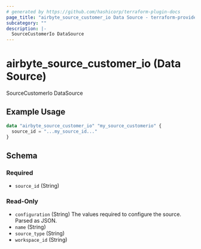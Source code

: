 ```yaml
---
# generated by https://github.com/hashicorp/terraform-plugin-docs
page_title: "airbyte_source_customer_io Data Source - terraform-provider-airbyte"
subcategory: ""
description: |-
  SourceCustomerIo DataSource
---
```


# airbyte_source_customer_io (Data Source)

SourceCustomerIo DataSource

## Example Usage

```terraform
data "airbyte_source_customer_io" "my_source_customerio" {
  source_id = "...my_source_id..."
}
```

<!-- schema generated by tfplugindocs -->
## Schema

### Required

- `source_id` (String)

### Read-Only

- `configuration` (String) The values required to configure the source. Parsed as JSON.
- `name` (String)
- `source_type` (String)
- `workspace_id` (String)
